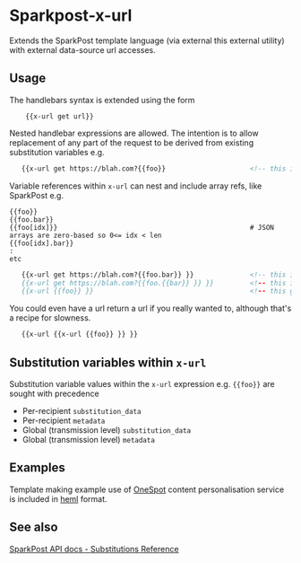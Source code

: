 # Sparkpost-x-url

Extends the SparkPost template language (via external this external utility) with external data-source url accesses.

## Usage
The handlebars syntax is extended using the form

```
    {{x-url get url}}
```

Nested handlebar expressions are allowed.  The intention is to allow replacement of any part of the request to be derived from existing substitution variables
e.g.
```html
   {{x-url get https://blah.com?{{foo}}                     <!-- this includes a personalisation query param>
```

Variable references within `x-url` can nest and include array refs, like SparkPost e.g.
```
{{foo}}
{{foo.bar}}
{{foo[idx]}}                                                # JSON arrays are zero-based so 0<= idx < len
{{foo[idx].bar}}
:
etc
```

```html
   {{x-url get https://blah.com?{{foo.bar}} }}              <!-- this is a nested variable reference> 
   {{x-url get https://blah.com?{{foo.{{bar}} }} }}         <!-- this is a nested indirect variable reference>
   {{x-url {{foo}} }}                                       <!-- this gets the whole request from a var>
```

You could even have a url return a url if you really wanted to, although that's a recipe for slowness.
```html
   {{x-url {{x-url {{foo}} }} }}
```

## Substitution variables within `x-url`

Substitution variable values within the `x-url` expression e.g. `{{foo}}` are sought with precedence

- Per-recipient `substitution_data`
- Per-recipient `metadata`
- Global (transmission level) `substitution_data`
- Global (transmission level) `metadata`

## Examples

Template making example use of [OneSpot](https://www.onespot.com/) content personalisation service is included in [heml](https://heml.io) format.

## See also

[SparkPost API docs - Substitutions Reference](https://developers.sparkpost.com/api/substitutions-reference.html)
